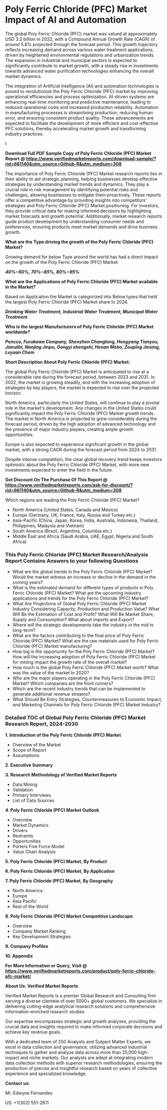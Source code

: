 <meta name="title" content="Global Poly Ferric Chloride (PFC) Market Impact of AI and Automation"><meta name="description" content="The global Poly Ferric Chloride (PFC) market was valued at approximately USD 3.2 billion in 2022, with a Compound Annual Growth Rate (CAGR) of around 5.8% projected th"><meta name="title" content="Poly Ferric Chloride (PFC) Market Size, Share, Scope, Trends, Growth, Opportunities, Analysis, Forecast"><h1>Poly Ferric Chloride (PFC) Market Impact of AI and Automation</h1><p>The global Poly Ferric Chloride (PFC) market was valued at approximately USD 3.2 billion in 2022, with a Compound Annual Growth Rate (CAGR) of around 5.8% projected through the forecast period. This growth trajectory reflects increasing demand across various water treatment applications, driven by heightened environmental regulations and urbanization trends. The expansion in industrial and municipal sectors is expected to significantly contribute to market growth, with a steady rise in investments towards advanced water purification technologies enhancing the overall market dynamics.</p><p>The integration of Artificial Intelligence (AI) and automation technologies is poised to revolutionize the Poly Ferric Chloride (PFC) market by improving operational efficiencies and process optimization. AI-driven systems are enhancing real-time monitoring and predictive maintenance, leading to reduced operational costs and increased production reliability. Automation in manufacturing processes is streamlining production, reducing human error, and ensuring consistent product quality. These advancements are expected to facilitate the development of more efficient and cost-effective PFC solutions, thereby accelerating market growth and transforming industry practices.</p>t</p><p id="" class=""><strong>Download Full PDF Sample Copy of Poly Ferric Chloride (PFC) Market Report @ <a href="https://www.verifiedmarketreports.com/download-sample/?rid=661140&utm_source=Github-R&utm_medium=308" target="_blank">https://www.verifiedmarketreports.com/download-sample/?rid=661140&utm_source=Github-R&utm_medium=308</a></strong></p><p>The importance of&nbsp;Poly Ferric Chloride (PFC) Market research reports lies in their ability to aid strategic planning, helping businesses develop effective strategies by understanding market trends and dynamics. They play a crucial role in risk management by identifying potential risks and challenges, allowing businesses to mitigate them proactively. These reports offer a competitive advantage by providing insights into competitors' strategies and Poly Ferric Chloride (PFC) Market positioning. For investors, they provide critical data for making informed decisions by highlighting market forecasts and growth potential. Additionally, market research reports guide product development by understanding consumer needs and preferences, ensuring products meet market demands and drive business growth.</p><p><strong>What are the&nbsp;Type driving the growth of the Poly Ferric Chloride (PFC) Market?</strong></p><p id="" class="">Growing demand for below Type around the world has had a direct impact on the growth of the Poly Ferric Chloride (PFC) Market:</p><em><strong>40%~60%, 70%~85%, 80%~95%</strong></em></p><strong>What are the&nbsp;Applications&nbsp;of Poly Ferric Chloride (PFC) Market available in the Market?</strong></p><p id="" class="">Based on Application the Market is categorized into Below types that held the largest Poly Ferric Chloride (PFC) Market share In 2024.</p><em><strong>Drinking Water Treatment, Industrial Water Treatment, Municipal Water Treatment</strong></em></p><strong>Who is the largest Manufacturers of Poly Ferric Chloride (PFC) Market worldwide?</strong></p><p><em><strong>Pencco, Furukawa Company, Shenzhen Changlong, Hengyang Tianyou, Jiaruilin, Nanjing Jinpu, Gongyi shengshi, Henan Mebo, Zouping Jinxing, Lvyuan Chem</strong></em></p><p id="" class=""><strong>Short Description About Poly Ferric Chloride (PFC) Market:</strong></p><p>The global Poly Ferric Chloride (PFC) Market is anticipated to rise at a considerable rate during the forecast period, between 2023 and 2031. In 2022, the market is growing steadily, and with the increasing adoption of strategies by key players, the market is expected to rise over the projected horizon.</p><p>North America, particularly the United States, will continue to play a pivotal role in the market's development. Any changes in the United States could significantly impact the Poly Ferric Chloride (PFC) Market growth trends. The market in North America is projected to grow considerably during the forecast period, driven by the high adoption of advanced technology and the presence of major industry players, creating ample growth opportunities.</p><p>Europe is also expected to experience significant growth in the global market, with a strong CAGR during the forecast period from 2024 to 2031.</p><p>Despite intense competition, the clear global recovery trend keeps investors optimistic about the Poly Ferric Chloride (PFC) Market, with more new investments expected to enter the field in the future.</p><p id="" class=""><strong>Get Discount On The Purchase Of This Report @ <a href="https://www.verifiedmarketreports.com/ask-for-discount/?rid=661140&utm_source=Github-R&utm_medium=308" target="_blank">https://www.verifiedmarketreports.com/ask-for-discount/?rid=661140&utm_source=Github-R&utm_medium=308</a></strong></p>Which regions are leading the Poly Ferric Chloride (PFC) Market?</p><ul><li>North America (United States, Canada and Mexico)</li><li>Europe (Germany, UK, France, Italy, Russia and Turkey etc.)</li><li>Asia-Pacific (China, Japan, Korea, India, Australia, Indonesia, Thailand, Philippines, Malaysia and Vietnam)</li><li>South America (Brazil, Argentina, Columbia etc.)</li><li>Middle East and Africa (Saudi Arabia, UAE, Egypt, Nigeria and South Africa)</li></ul><h3 id="" class="">This Poly Ferric Chloride (PFC) Market Research/Analysis Report Contains Answers to your following Questions</h3><ul><li>What are the global trends in the Poly Ferric Chloride (PFC) Market? Would the market witness an increase or decline in the demand in the coming years?</li><li>What is the estimated demand for different types of products in Poly Ferric Chloride (PFC) Market? What are the upcoming industry applications and trends for the Poly Ferric Chloride (PFC) Market?</li><li>What Are Projections of Global Poly Ferric Chloride (PFC) Market Industry Considering Capacity, Production and Production Value? What Will Be the Estimation of Cost and Profit? What Will Be Market Share, Supply and Consumption? What about imports and Export?</li><li>Where will the strategic developments take the industry in the mid to long-term?</li><li>What are the factors contributing to the final price of Poly Ferric Chloride (PFC) Market? What are the raw materials used for Poly Ferric Chloride (PFC) Market manufacturing?</li><li>How big is the opportunity for the Poly Ferric Chloride (PFC) Market? How will the increasing adoption of Poly Ferric Chloride (PFC) Market for mining impact the growth rate of the overall market?</li><li>How much is the global Poly Ferric Chloride (PFC) Market worth? What was the value of the market In 2020?</li><li>Who are the major players operating in the Poly Ferric Chloride (PFC) Market? Which companies are the front runners?</li><li>Which are the recent industry trends that can be implemented to generate additional revenue streams?</li><li>What Should Be Entry Strategies, Countermeasures to Economic Impact, and Marketing Channels for Poly Ferric Chloride (PFC) Market Industry?</li></ul><h3 id="" class="">Detailed TOC of Global Poly Ferric Chloride (PFC) Market Research Report, 2024-2030</h3><p id="" class=""><strong>1. Introduction of the Poly Ferric Chloride (PFC) Market</strong></p><ul><li>Overview of the Market</li><li>Scope of Report</li><li>Assumptions</li></ul><p id="" class=""><strong>2. Executive Summary</strong></p><p id="" class=""><strong>3. Research Methodology of Verified Market Reports</strong></p><ul><li>Data Mining</li><li>Validation</li><li>Primary Interviews</li><li>List of Data Sources</li></ul><p id="" class=""><strong>4. Poly Ferric Chloride (PFC) Market Outlook</strong></p><ul><li>Overview</li><li>Market Dynamics</li><li>Drivers</li><li>Restraints</li><li>Opportunities</li><li>Porters Five Force Model</li><li>Value Chain Analysis</li></ul><p id="" class=""><strong>5. Poly Ferric Chloride (PFC) Market, By Product</strong></p><p id="" class=""><strong>6. Poly Ferric Chloride (PFC) Market, By Application</strong></p><p id="" class=""><strong>7. Poly Ferric Chloride (PFC) Market, By Geography</strong></p><ul><li>North America</li><li>Europe</li><li>Asia Pacific</li><li>Rest of the World</li></ul><p id="" class=""><strong>8. Poly Ferric Chloride (PFC) Market Competitive Landscape</strong></p><ul><li>Overview</li><li>Company Market Ranking</li><li>Key Development Strategies</li></ul><p id="" class=""><strong>9. Company Profiles</strong></p><p id="" class=""><strong>10. Appendix</strong></p><p id="" class=""><strong>For More Information or Query, Visit @ <a href="https://www.verifiedmarketreports.com/product/poly-ferric-chloride-pfc-market/" target="_blank">https://www.verifiedmarketreports.com/product/poly-ferric-chloride-pfc-market/</a></strong></p><p id="" class=""><strong>About Us: Verified Market Reports</strong></p><p id="" class="">Verified Market Reports is a premier Global Research and Consulting firm serving a diverse clientele of over 5000+ global customers. We specialize in delivering cutting-edge analytical research solutions and comprehensive information-enriched research studies.</p><p id="" class="">Our expertise encompasses strategic and growth analyses, providing the crucial data and insights required to make informed corporate decisions and achieve key revenue goals.</p><p id="" class="">With a dedicated team of 250 Analysts and Subject Matter Experts, we excel in data collection and governance, utilizing advanced industrial techniques to gather and analyze data across more than 25,000 high-impact and niche markets. Our analysts are adept at integrating modern data collection methods with superior research methodologies, ensuring the production of precise and insightful research based on years of collective experience and specialized knowledge.</p><p id="" class=""><strong>Contact us:</strong></p><p id="" class="">Mr. Edwyne Fernandes</p><p id="" class="">US: +1(302) 551-2611</p>